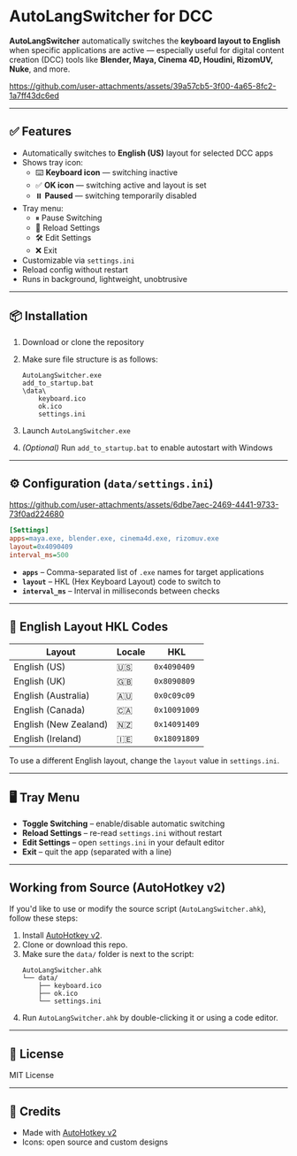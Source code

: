 # AutoLangSwitcher for DCC

**AutoLangSwitcher** automatically switches the **keyboard layout to English** when specific applications are active — especially useful for digital content creation (DCC) tools like **Blender, Maya, Cinema 4D, Houdini, RizomUV, Nuke**, and more.

https://github.com/user-attachments/assets/39a57cb5-3f00-4a65-8fc2-1a7ff43dc6ed

---

## ✅ Features

- Automatically switches to **English (US)** layout for selected DCC apps  
- Shows tray icon:  
  - ⌨️ **Keyboard icon** — switching inactive  
  - ✅ **OK icon** — switching active and layout is set
  - ⏸️ **Paused** — switching temporarily disabled
- Tray menu:
  - ⏸ Pause Switching
  - 🔄 Reload Settings
  - 🛠 Edit Settings
  - ❌ Exit
- Customizable via `settings.ini`  
- Reload config without restart  
- Runs in background, lightweight, unobtrusive

---

## 📦 Installation

1. Download or clone the repository  
2. Make sure file structure is as follows:

   ```
   AutoLangSwitcher.exe
   add_to_startup.bat
   \data\
       keyboard.ico
       ok.ico
       settings.ini
   ```

3. Launch `AutoLangSwitcher.exe`  
4. *(Optional)* Run `add_to_startup.bat` to enable autostart with Windows

---

## ⚙️ Configuration (`data/settings.ini`)

https://github.com/user-attachments/assets/6dbe7aec-2469-4441-9733-73f0ad224680

```ini
[Settings]
apps=maya.exe, blender.exe, cinema4d.exe, rizomuv.exe
layout=0x4090409
interval_ms=500
```

- **`apps`** – Comma-separated list of `.exe` names for target applications  
- **`layout`** – HKL (Hex Keyboard Layout) code to switch to  
- **`interval_ms`** – Interval in milliseconds between checks

---

## 🧩 English Layout HKL Codes

| Layout                 | Locale | HKL        |
|------------------------|--------|------------|
| English (US)           | 🇺🇸     | `0x4090409` |
| English (UK)           | 🇬🇧     | `0x8090809` |
| English (Australia)    | 🇦🇺     | `0x0c09c09` |
| English (Canada)       | 🇨🇦     | `0x10091009` |
| English (New Zealand)  | 🇳🇿     | `0x14091409` |
| English (Ireland)      | 🇮🇪     | `0x18091809` |

To use a different English layout, change the `layout` value in `settings.ini`.

---

## 🖥️ Tray Menu

- **Toggle Switching** – enable/disable automatic switching  
- **Reload Settings** – re-read `settings.ini` without restart  
- **Edit Settings** – open `settings.ini` in your default editor  
- **Exit** – quit the app (separated with a line)

---

## Working from Source (AutoHotkey v2)

If you'd like to use or modify the source script (`AutoLangSwitcher.ahk`), follow these steps:

1. Install [AutoHotkey v2](https://www.autohotkey.com/download).
2. Clone or download this repo.
3. Make sure the `data/` folder is next to the script:
   ```
   AutoLangSwitcher.ahk
   └── data/
       ├── keyboard.ico
       ├── ok.ico
       └── settings.ini
   ```
4. Run `AutoLangSwitcher.ahk` by double-clicking it or using a code editor.

---

## 📜 License

MIT License

---

## 🙏 Credits

- Made with [AutoHotkey v2](https://www.autohotkey.com/)  
- Icons: open source and custom designs
